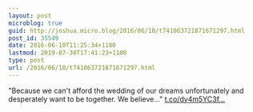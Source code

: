 ```yaml
---
layout: post
microblog: true
guid: http://joshua.micro.blog/2016/06/10/t741063721871671297.html
post_id: 35549
date: 2016-06-10T11:25:34+1100
lastmod: 2019-07-30T17:41:23+1100
type: post
url: /2016/06/10/t741063721871671297.html
---
```

"Because we can't afford the wedding of our dreams unfortunately and desperately want to be together. We believe..." [t.co/dy4m5YC3f...](https://t.co/dy4m5YC3fF)
